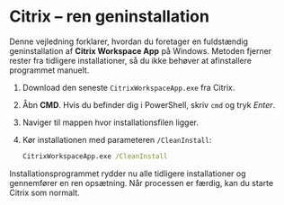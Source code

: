 # Citrix – ren geninstallation

Denne vejledning forklarer, hvordan du foretager en fuldstændig geninstallation af **Citrix Workspace App** på Windows. Metoden fjerner rester fra tidligere installationer, så du ikke behøver at afinstallere programmet manuelt.

1. Download den seneste `CitrixWorkspaceApp.exe` fra Citrix.
2. Åbn **CMD**. Hvis du befinder dig i PowerShell, skriv `cmd` og tryk *Enter*.
3. Naviger til mappen hvor installationsfilen ligger.
4. Kør installationen med parameteren `/CleanInstall`:

   ```cmd
   CitrixWorkspaceApp.exe /CleanInstall
   ```

Installationsprogrammet rydder nu alle tidligere installationer og gennemfører en ren opsætning. Når processen er færdig, kan du starte Citrix som normalt.

